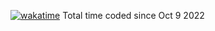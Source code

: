 [![wakatime](https://wakatime.com/badge/user/cfed28a4-2936-481b-a6e3-4bf3d5acb0af.svg)](https://wakatime.com/@cfed28a4-2936-481b-a6e3-4bf3d5acb0af) Total time coded since Oct 9 2022
